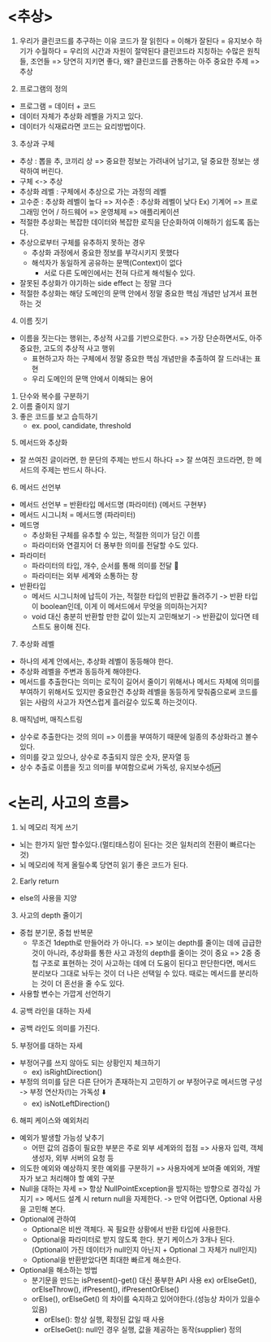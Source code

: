 # <추상>
1. 우리가 클린코드를 추구하는 이유
코드가 잘 읽힌다 
= 이해가 잘된다
= 유지보수 하기가 수월하다
= 우리의 시간과 자원이 절약된다
클린코드라 지칭하는 수많은 원칙들, 조언들 => 당연히 지키면 좋다, 왜?
클린코드를 관통하는 아주 중요한 주제 => 추상

2. 프로그램의 정의
- 프로그램 = 데이터 + 코드
- 데이터 자체가 추상화 레벨을 가지고 있다.
- 데이터가 식재료라면 코드는 요리방법이다.

3. 추상과 구체
- 추상 : 뽑을 추, 코끼리 상 => 중요한 정보는 가려내어 남기고, 덜 중요한 정보는 생략하여 버린다.
- 구체 <-> 추상
- 추상화 레벨 : 구체에서 추상으로 가는 과정의 레벨
- 고수준 : 추상화 레벨이 높다 => 저수준 : 추상화 레벨이 낮다
 Ex) 기계어 => 프로그래밍 언어 / 하드웨어 => 운영체제 => 애플리케이션
- 적절한 추상화는 복잡한 데이터와 복잡한 로직을 단순화하여 이해하기 쉽도록 돕는다.
- 추상으로부터 구체를 유추하지 못하는 경우
  - 추상화 과정에서 중요한 정보를 부각시키지 못했다
  - 해석자가 동일하게 공유하는 문맥(Context)이 없다
    - 서로 다른 도메인에서는 전혀 다르게 해석될수 있다.
- 잘못된 추상화가 야기하는 side effect 는 정말 크다
- 적절한 추상화는 해당 도메인의 문맥 안에서 정말 중요한 핵심 개념만 남겨서 표현하는 것

4. 이름 짓기
- 이름을 짓는다는 행위는, 추상적 사고를 기반으로한다. => 가장 단순하면서도, 아주 중요한, 고도의 추상적 사고 행위
  - 표현하고자 하는 구체에서 정말 중요한 핵심 개념만을 추출하여 잘 드러내는 표현
  - 우리 도메인의 문맥 안에서 이해되는 용어
1) 단수와 복수를 구분하기
2) 이름 줄이지 않기
3) 좋은 코드를 보고 습득하기
   - ex. pool, candidate, threshold

5. 메서드와 추상화
- 잘 쓰여진 글이라면, 한 문단의 주제는 반드시 하나다 => 잘 쓰여진 코드라면, 한 메서드의 주제는 반드시 하나다.

6. 메서드 선언부
- 메서드 선언부 = 반환타입 메서드명 (파라미터) {메서드 구현부}
- 메서드 시그니처 = 메서드명 (파라미터)
- 메드명
  - 추상화된 구체를 유추할 수 있는, 적절한 의미가 담긴 이름
  - 파라미터와 연결지어 더 풍부한 의미를 전달할 수도 있다.
- 파라미터
  - 파라미터의 타입, 개수, 순서를 통해 의미를 전달 🌟
  - 파라미터는 외부 세계와 소통하는 창
- 반환타입
  - 메서드 시그니처에 납득이 가는, 적절한 타입의 반환값 돌려주기
    -> 반환 타입이 boolean인데, 이게 이 메서드에서 무엇을 의미하는거지?
  - void 대신 충분히 반환할 만한 값이 있는지 고민해보기
    -> 반환값이 있다면 테스트도 용이해 진다.
7. 추상화 레벨
- 하나의 세계 안에서는, 추상화 레벨이 동등해야 한다.
- 추상화 레벨을 주변과 동등하게 해야한다.
- 메서드를 추출한다는 의미는 로직이 길어서 줄이기 위해서나 메서드 자체에 의미를 부여하기 위해서도 있지만
 중요한건 추상화 레벨을 동등하게 맞춰줌으로써 코드를 읽는 사람의 사고가 자연스럽게 흘러갈수 있도록 하는것이다.
8. 매직넘버, 매직스트링
- 상수로 추출한다는 것의 의미 => 이름을 부여하기 때문에 일종의 추상화라고 볼수 있다.
- 의미를 갖고 있으나, 상수로 추출되지 않은 숫자, 문자열 등
- 상수 추출로 이름을 짓고 의미를 부여함으로써 가독성, 유지보수성🆙️

# <논리, 사고의 흐름>
1. 뇌 메모리 적게 쓰기
- 뇌는 한가지 일만 할수있다.(멀티태스킹이 된다는 것은 일처리의 전환이 빠르다는것)
- 뇌 메모리에 적게 올릴수록 당연히 읽기 좋은 코드가 된다.
2. Early return
- else의 사용을 지양
3. 사고의 depth 줄이기 
- 중첩 분기문, 중첩 반복문
  - 무조건 1depth로 만들어라 가 아니다.
    => 보이는 depth를 줄이는 데에 급급한 것이 아니라, 추상화를 통한 사고 과정의 depth를 줄이는 것이 중요
    => 2중 중첩 구조로 표현하는 것이 사고하는 데에 더 도움이 된다고 판단한다면, 
        메서드 분리보다 그대로 놔두는 것이 더 나은 선택일 수 있다. 
        때로는 메서드를 분리하는 것이 더 혼선을 줄 수도 있다.
- 사용할 변수는 가깝게 선언하기
4. 공백 라인을 대하는 자세
- 공백 라인도 의미를 가진다.
5. 부정어를 대하는 자세
- 부정어구를 쓰지 않아도 되는 상황인지 체크하기
  - ex) isRightDirection()
- 부정의 의미를 담은 다른 단어가 존재하는지 고민하기 or 부정어구로 메서드명 구성 -> 부정 연산자(!)는 가독성 ⬇️
  - ex) isNotLeftDirection()
6. 해피 케이스와 예외처리
- 예외가 발생할 가능성 낮추기
  - 어떤 값의 검증이 필요한 부분은 주로 외부 세계와의 접점 
  => 사용자 입력, 객체 생성자, 외부 서버의 요청 등
- 의도한 예외와 예상하지 못한 예외를 구분하기
  => 사용자에게 보여줄 예외와, 개발자가 보고 처리해야 할 예외 구분
- Null을 대하는 자세
  => 항상 NullPointException을 방지하는 방향으로 경각심 가지기
  => 메서드 설계 시 return null을 자제한다. -> 만약 어렵다면, Optional 사용을 고민해 본다.
- Optional에 관하여
  - Optional은 비싼 객체다. 꼭 필요한 상황에서 반환 타입에 사용한다.
  - Optional을 파라미터로 받지 않도록 한다. 분기 케이스가 3개나 된다.(Optional이 가진 데이터가 null인지 아닌지 + Optional 그 자체가 null인지)
  - Optional을 반환받았다면 최대한 빠르게 해소한다.
- Optional을 해소하는 방법
  - 분기문을 만드는 isPresent()-get() 대신 풍부한 API 사용
    ex) orElseGet(), orElseThrow(), ifPresent(), ifPresentOrElse()
  - orElse(), orElseGet() 의 차이를 숙지하고 있어야한다.(성능상 차이가 있을수 있음)
    - orElse(): 항상 실행, 확정된 값일 때 사용
    - orElseGet(): null인 경우 실행, 값을 제공하는 동작(supplier) 정의

